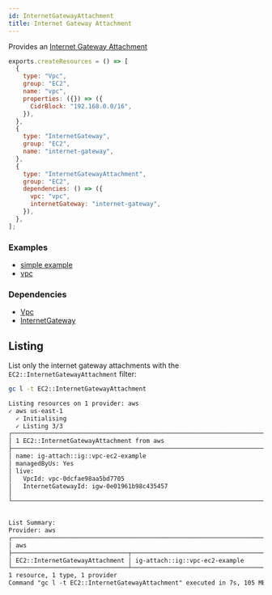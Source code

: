 ```yaml
---
id: InternetGatewayAttachment
title: Internet Gateway Attachment
---
```


Provides an [Internet Gateway Attachment](https://docs.aws.amazon.com/vpc/latest/userguide/VPC_Internet_Gateway.html)

```js
exports.createResources = () => [
  {
    type: "Vpc",
    group: "EC2",
    name: "vpc",
    properties: ({}) => ({
      CidrBlock: "192.168.0.0/16",
    }),
  },
  {
    type: "InternetGateway",
    group: "EC2",
    name: "internet-gateway",
  },
  {
    type: "InternetGatewayAttachment",
    group: "EC2",
    dependencies: () => ({
      vpc: "vpc",
      internetGateway: "internet-gateway",
    }),
  },
];
```

### Examples

- [simple example](https://github.com/grucloud/grucloud/blob/main/examples/aws/EC2/ec2-vpc)
- [vpc](https://github.com/grucloud/grucloud/blob/main/examples/aws/EC2/vpc)

### Dependencies

- [Vpc](./Vpc.md)
- [InternetGateway](./InternetGateway.md)

## Listing

List only the internet gateway attachments with the `EC2::InternetGatewayAttachment` filter:

```sh
gc l -t EC2::InternetGatewayAttachment
```

```txt
Listing resources on 1 provider: aws
✓ aws us-east-1
  ✓ Initialising
  ✓ Listing 3/3
┌──────────────────────────────────────────────────────────────────────────────────────────────┐
│ 1 EC2::InternetGatewayAttachment from aws                                                    │
├──────────────────────────────────────────────────────────────────────────────────────────────┤
│ name: ig-attach::ig::vpc-ec2-example                                                         │
│ managedByUs: Yes                                                                             │
│ live:                                                                                        │
│   VpcId: vpc-0dcfae98aa5bd7705                                                               │
│   InternetGatewayId: igw-0e01961b98c435457                                                   │
│                                                                                              │
└──────────────────────────────────────────────────────────────────────────────────────────────┘


List Summary:
Provider: aws
┌─────────────────────────────────────────────────────────────────────────────────────────────┐
│ aws                                                                                         │
├────────────────────────────────┬────────────────────────────────────────────────────────────┤
│ EC2::InternetGatewayAttachment │ ig-attach::ig::vpc-ec2-example                             │
└────────────────────────────────┴────────────────────────────────────────────────────────────┘
1 resource, 1 type, 1 provider
Command "gc l -t EC2::InternetGatewayAttachment" executed in 7s, 105 MB
```

